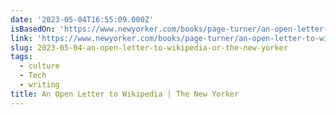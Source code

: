 ```yaml
---
date: '2023-05-04T16:55:09.000Z'
isBasedOn: 'https://www.newyorker.com/books/page-turner/an-open-letter-to-wikipedia'
link: 'https://www.newyorker.com/books/page-turner/an-open-letter-to-wikipedia'
slug: 2023-05-04-an-open-letter-to-wikipedia-or-the-new-yorker
tags:
  - culture
  - Tech
  - writing
title: An Open Letter to Wikipedia | The New Yorker
---
```


